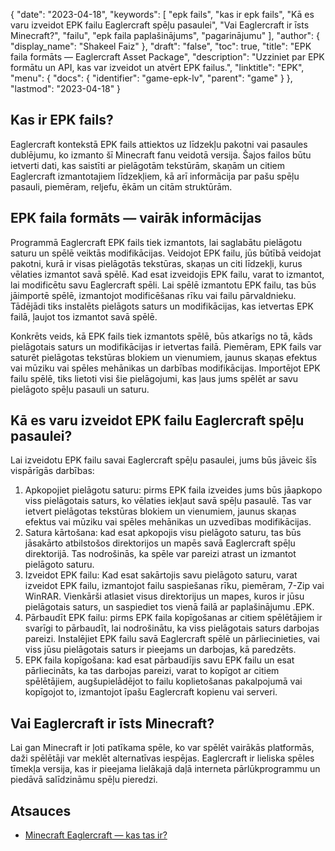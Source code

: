 {
  "date": "2023-04-18",
  "keywords": [
"epk fails",
"kas ir epk fails",
"Kā es varu izveidot EPK failu Eaglercraft spēļu pasaulei",
"Vai Eaglercraft ir īsts Minecraft?",
"failu",
"epk faila paplašinājums",
"pagarinājumu"
],
  "author": {
    "display_name": "Shakeel Faiz"
},
  "draft": "false",
  "toc": true,
  "title": "EPK faila formāts — Eaglercraft Asset Package",
  "description": "Uzziniet par EPK formātu un API, kas var izveidot un atvērt EPK failus.",
  "linktitle": "EPK",
  "menu": {
    "docs": {
      "identifier": "game-epk-lv",
      "parent": "game"
}
},
  "lastmod": "2023-04-18"
}

## Kas ir EPK fails?

Eaglercraft kontekstā EPK fails attiektos uz līdzekļu pakotni vai pasaules dublējumu, ko izmanto šī Minecraft fanu veidotā versija. Šajos failos būtu ietverti dati, kas saistīti ar pielāgotām tekstūrām, skaņām un citiem Eaglercraft izmantotajiem līdzekļiem, kā arī informācija par pašu spēļu pasauli, piemēram, reljefu, ēkām un citām struktūrām.

## EPK faila formāts — vairāk informācijas

Programmā Eaglercraft EPK fails tiek izmantots, lai saglabātu pielāgotu saturu un spēlē veiktās modifikācijas. Veidojot EPK failu, jūs būtībā veidojat pakotni, kurā ir visas pielāgotās tekstūras, skaņas un citi līdzekļi, kurus vēlaties izmantot savā spēlē. Kad esat izveidojis EPK failu, varat to izmantot, lai modificētu savu Eaglercraft spēli. Lai spēlē izmantotu EPK failu, tas būs jāimportē spēlē, izmantojot modificēšanas rīku vai failu pārvaldnieku. Tādējādi tiks instalēts pielāgots saturs un modifikācijas, kas ietvertas EPK failā, ļaujot tos izmantot savā spēlē.

Konkrēts veids, kā EPK fails tiek izmantots spēlē, būs atkarīgs no tā, kāds pielāgotais saturs un modifikācijas ir ietvertas failā. Piemēram, EPK fails var saturēt pielāgotas tekstūras blokiem un vienumiem, jaunus skaņas efektus vai mūziku vai spēles mehānikas un darbības modifikācijas. Importējot EPK failu spēlē, tiks lietoti visi šie pielāgojumi, kas ļaus jums spēlēt ar savu pielāgoto spēļu pasauli un saturu.

## Kā es varu izveidot EPK failu Eaglercraft spēļu pasaulei?

Lai izveidotu EPK failu savai Eaglercraft spēļu pasaulei, jums būs jāveic šīs vispārīgās darbības:

1. Apkopojiet pielāgotu saturu: pirms EPK faila izveides jums būs jāapkopo viss pielāgotais saturs, ko vēlaties iekļaut savā spēļu pasaulē. Tas var ietvert pielāgotas tekstūras blokiem un vienumiem, jaunus skaņas efektus vai mūziku vai spēles mehānikas un uzvedības modifikācijas.
2. Satura kārtošana: kad esat apkopojis visu pielāgoto saturu, tas būs jāsakārto atbilstošos direktorijos un mapēs savā Eaglercraft spēļu direktorijā. Tas nodrošinās, ka spēle var pareizi atrast un izmantot pielāgoto saturu.
3. Izveidot EPK failu: Kad esat sakārtojis savu pielāgoto saturu, varat izveidot EPK failu, izmantojot failu saspiešanas rīku, piemēram, 7-Zip vai WinRAR. Vienkārši atlasiet visus direktorijus un mapes, kuros ir jūsu pielāgotais saturs, un saspiediet tos vienā failā ar paplašinājumu .EPK.
4. Pārbaudīt EPK failu: pirms EPK faila kopīgošanas ar citiem spēlētājiem ir svarīgi to pārbaudīt, lai nodrošinātu, ka viss pielāgotais saturs darbojas pareizi. Instalējiet EPK failu savā Eaglercraft spēlē un pārliecinieties, vai viss jūsu pielāgotais saturs ir pieejams un darbojas, kā paredzēts.
5. EPK faila kopīgošana: kad esat pārbaudījis savu EPK failu un esat pārliecināts, ka tas darbojas pareizi, varat to kopīgot ar citiem spēlētājiem, augšupielādējot to failu koplietošanas pakalpojumā vai kopīgojot to, izmantojot īpašu Eaglercraft kopienu vai serveri.

## Vai Eaglercraft ir īsts Minecraft?

Lai gan Minecraft ir ļoti patīkama spēle, ko var spēlēt vairākās platformās, daži spēlētāji var meklēt alternatīvas iespējas. Eaglercraft ir lieliska spēles tīmekļa versija, kas ir pieejama lielākajā daļā interneta pārlūkprogrammu un piedāvā salīdzināmu spēļu pieredzi.

## Atsauces
* [Minecraft Eaglercraft — kas tas ir?](https://apexminecrafthosting.com/eaglercraft-minecraft/)


